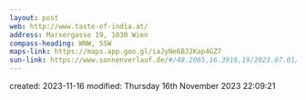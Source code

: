 ```yaml
---
layout: post
web: http://www.taste-of-india.at/
address: Marxergasse 19, 1030 Wien
compass-heading: WNW, SSW
maps-link: https://maps.app.goo.gl/iaJyNe6BJ2Kap4GZ7
sun-link: https://www.sonnenverlauf.de/#/48.2065,16.3916,19/2023.07.01/13:16/1/0
---
```


created: 2023-11-16
modified: Thursday 16th November 2023 22:09:21

